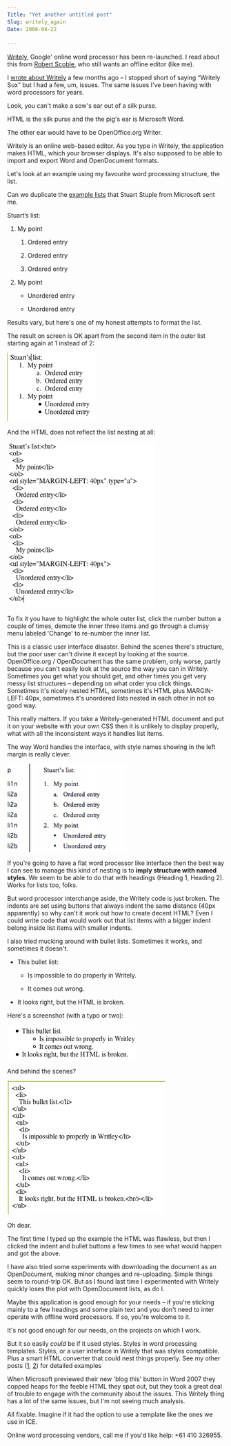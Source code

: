 ```yaml
---
Title: "Yet another untitled post"
Slug: writely_again
Date: 2006-08-22

---
```

<div>

[Writely](http://www.writely.com/), Google' online word processor has
been re-launched. I read about this from [Robert
Scoble](http://scobleizer.wordpress.com/2006/08/20/google-writelys-home-20),
who still wants an offline editor (like me).

I [wrote about
Writely](http://ptsefton.com/blog/2006/03/21/writely,__meet_the_ice_template)
a few months ago – I stopped short of saying “Writely Sux” but I had a
few, um, issues. The same issues I've been having with word processors
for years.

Look, you can't make a sow's ear out of a silk purse.

HTML is the silk purse and the the pig's ear is Microsoft Word.

The other ear would have to be OpenOffice.org Writer.

Writely is an online web-based editor. As you type in Writely, the
application makes HTML, which your browser displays. It's also supposed
to be able to import and export Word and OpenDocument formats.

Let's look at an example using my favourite word processing structure,
the list.

Can we duplicate the [example
lists](http://ptsefton.com/blog/2006/06/13/list-samples) that Stuart
Stuple from Microsoft sent me.

Stuart’s list:

1.  My point

    1.  Ordered entry

    2.  Ordered entry

    3.  Ordered entry

2.  My point

    -   Unordered entry

    -   Unordered entry

Results vary, but here's one of my honest attempts to format the list.

The result on screen is OK apart from the second item in the outer list
starting again at 1 instead of 2:

<span
id="graphics3"></span>![graphics3](/blog/2006/08/22/writely_again/1.png)

And the HTML does not reflect the list nesting at all:

<span
id="graphics4"></span>![graphics4](/blog/2006/08/22/writely_again/2.png)

To fix it you have to highlight the whole outer list, click the number
button a couple of times, demote the inner three items and go through a
clumsy menu labeled 'Change' to re-number the inner list.

This is a classic user interface disaster. Behind the scenes there's
structure, but the poor user can't divine it except by looking at the
source. OpenOffice.org / OpenDocument has the same problem, only worse,
partly because you can't easily look at the source the way you can in
Writely. Sometimes you get what you should get, and other times you get
very messy list structures – depending on what order you click things.
Sometimes it's nicely nested HTML, sometimes it's HTML plus MARGIN-LEFT:
40px, sometimes it's unordered lists nested in each other in not so good
way.

This really matters. If you take a Writely-generated HTML document and
put it on your website with your own CSS then it is unlikely to display
properly, what with all the inconsistent ways it handles list items.

The way Word handles the interface, with style names showing in the left
margin is really clever.

<span
id="graphics5"></span>![graphics5](/blog/2006/08/22/writely_again/3.png)

If you're going to have a flat word processor like interface then the
best way I can see to manage this kind of nesting is to **imply
structure with named styles**. We seem to be able to do that with
headings (Heading 1, Heading 2). Works for lists too, folks.

But word processor interchange aside, the Writely code is just broken.
The indents are set using buttons that always indent the same distance
(40px apparently) so why can't it work out how to create decent HTML?
Even I could write code that would work out that list items with a
bigger indent belong inside list items with smaller indents.

I also tried mucking around with bullet lists. Sometimes it works, and
sometimes it doesn't.

-   This bullet list:

    -   Is impossible to do properly in Writely.

    -   It comes out wrong.

-   It looks right, but the HTML is broken.

Here's a screenshot (with a typo or two):

<span
id="graphics1"></span>![graphics1](/blog/2006/08/22/writely_again/4.png)

And behind the scenes?

<span
id="graphics2"></span>![graphics2](/blog/2006/08/22/writely_again/5.png)

Oh dear.

The first time I typed up the example the HTML was flawless, but then I
clicked the indent and bullet buttons a few times to see what would
happen and got the above.

I have also tried some experiments with downloading the document as an
OpenDocument, making minor changes and re-uploading. Simple things seem
to round-trip OK. But as I found last time I experimented with Writely
quickly loses the plot with OpenDocument lists, as do I.

Maybe this application is good enough for your needs – if you're
sticking mainly to a few headings and some plain text and you don't need
to inter operate with offline word processors. If so, you're welcome to
it.

It's not good enough for our needs, on the projects on which I work.

But it so easily *could* be if it used styles. Styles in word processing
templates. Styles, or a user interface in Writely that was styles
compatible. Plus a smart HTML converter that could nest things properly.
See my other posts
([1](http://ptsefton.com/blog/2006/03/21/writely,__meet_the_ice_template),
[2](http://ptsefton.com/blog/2006/06/13/list-samples)) for detailed
examples

When Microsoft previewed their new 'blog this' button in Word 2007 they
copped heaps for the feeble HTML they spat out, but they took a great
deal of trouble to engage with the community about the issues. This
Writely thing has a lot of the same issues, but I'm not seeing much
analysis.

All fixable. Imagine if it had the option to use a template like the
ones we use in ICE.

Online word processing vendors, call me if you'd like help: +61 410
326955.

</div>
